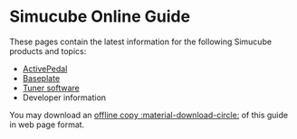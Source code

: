 # Simucube Online Guide

These pages contain the latest information for the following Simucube products and topics:

- [ActivePedal](ActivePedal/index.md)
- [Baseplate](ActivePedal/Baseplate.md)
- [Tuner software](Tuner/index.md)
- Developer information

You may download an [offline copy :material-download-circle:](https://github.com/Simucube/simucube-docs.github.io/archive/refs/heads/gh-pages.zip) of this guide in web page format.